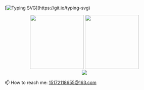 
<!--
**QuenKar/Quenkar** is a ✨ _special_ ✨ repository because its `README.md` (this file) appears on your GitHub profile.

Here are some ideas to get you started:

- 🔭 I’m currently working on ...
- 🌱 I’m currently learning ...
- 👯 I’m looking to collaborate on ...
- 🤔 I’m looking for help with ...
- 💬 Ask me about ...

- 😄 Pronouns: ...
- ⚡ Fun fact: ...
-->

[![Typing SVG](https://readme-typing-svg.herokuapp.com?color=F00078&center=true&lines=Hello!+I'm+quenkar.;Welcome+to+my+site.)](https://git.io/typing-svg)

            
<div align="center">
<span>  </span>
<img height="170px" src="https://github-readme-stats.vercel.app/api?username=Quenkar" /><span>  </span><img height="170px" src="https://github-readme-stats.vercel.app/api/top-langs/?username=Quenkar&layout=compact&langs_count=8" />
<span>  </span>
</div>

<div align="center">
    <img src="https://activity-graph.herokuapp.com/graph?username=Quenkar&theme=minimal" />
</div>

📫 How to reach me: 15172118655@163.com

